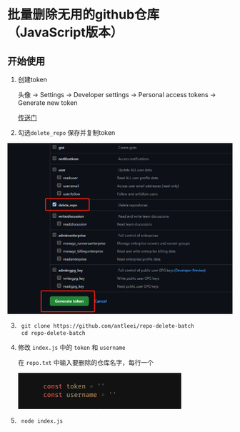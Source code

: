# 批量删除无用的github仓库（JavaScript版本）

## 开始使用

1. 创建token

    头像 -> Settings -> Developer settings -> Personal access tokens -> Generate new token

    [传送门](https://github.com/settings/tokens)

2. 勾选`delete_repo` 保存并复制token

![image-20220418162047717](./assets/image-20220418162047717.png)

3. ```shell
    git clone https://github.com/antleei/repo-delete-batch
    cd repo-delete-batch
    ```

4. 修改 `index.js` 中的 `token` 和 `username` 

    在 `repo.txt` 中输入要删除的仓库名字，每行一个

    ![image-20220418162612630](./assets/image-20220418162612630.png)

5. ````shell
    node index.js
    ````
